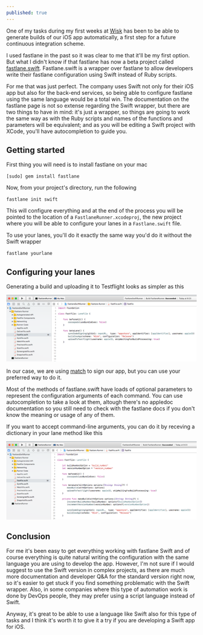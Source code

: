 ```yaml
---
published: true
---
```

One of my tasks during my first weeks at [Wisk](https://www.wisksolutions.com) has been to be able to generate builds of our iOS app automatically, a first step for a future continuous integration scheme.

I used fastlane in the past so it was clear to me that it'll be my first option. But what I didn't know if that fastlane has now a beta project called [fastlane.swift](https://docs.fastlane.tools/getting-started/ios/fastlane-swift/). Fastlane.swift is a wrapper over fastlane to allow developers write their fastlane configuration using Swift instead of Ruby scripts.

For me that was just perfect. The company uses Swift not only for their iOS app but also for the back-end services, so being able to configure fastlane using the same language would be a total win. The documentation on the fastlane page is not so extense regarding the Swift wrapper, but there are two things to have in mind: it's just a wrapper, so things are going to work the same way as with the Ruby scripts and names of the functions and parameters will be equivalent; and as you will be editing a Swift project with XCode, you'll have autocompletion to guide you.

## Getting started

First thing you will need is to install fastlane on your mac

```script
[sudo] gem install fastlane
```

Now, from your project's directory, run the following

```script
fastlane init swift
```

This will configure everything and at the end of the process you will be pointed to the location of a `FastlaneRunner.xcodeproj`, the new project where you will be able to configure your lanes in a `Fastlane.swift` file.

To use your lanes, you'll do it exactly the same way you'd do it without the Swift wrapper

```script
fastlane yourlane
```

## Configuring your lanes

Generating a build and uploading it to Testflight looks as simpler as this

![basiclane.png](assets/2018-08-01/basic_lane.png)

In our case, we are using [match](https://docs.fastlane.tools/actions/match/) to sign our app, but you can use your preferred way to do it.

Most of the methods of fastlane.swift have loads of optional parameters to represent the configuration arguments of each command. You can use autocompletion to take a look at them, altough there's no appledoc documentation so you still need to check with the fastlane docs if you don't know the meaning or usage of any of them.

If you want to accept command-line arguments, you can do it by receving a dictionary in your lane method like this

![lanewithoptions.png](assets/2018-08-01/lane_with_options.png)

## Conclusion

For me it's been easy to get everything working with fastlane Swift and of course everything is quite natural writing the configuration with the same language you are using to develop the app. However, I'm not sure if I would suggest to use the Swift version in complex projects, as there are much more documentation and developer Q&A for the standard version right now, so it's easier to get stuck if you find something problematic with the Swift wrapper. Also, in some companies where this type of automation work is done by DevOps people, they may prefer using a script language instead of Swift.

Anyway, it's great to be able to use a language like Swift also for this type of tasks and I think it's worth it to give it a try if you are developing a Swift app for iOS.
